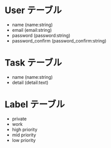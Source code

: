 # User テーブル
* name  (name:string)
* email  (email:string)
* password  (password:string)
* password_confirm  (password_confirm:string)
    
 
# Task テーブル
* name  (name:string)
* detail  (detail:text)

# Label テーブル
* private
* work
* high priority
* mid priority
* low priority
